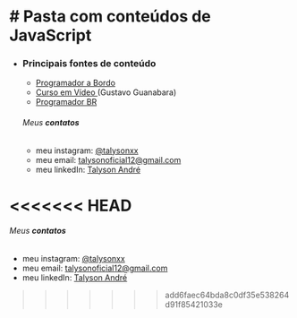 # # Pasta com conteúdos de JavaScript

* ### Principais fontes de conteúdo

  * [Programador a Bordo](https://www.youtube.com/watch?v=vrSEt5J4q2Y&list=PLbA-jMwv0cuWbas947cygrzfzHIc7esmp)
  * [Curso em Vídeo ](https://www.youtube.com/watch?v=BXqUH86F-kA&list=PLntvgXM11X6pi7mW0O4ZmfUI1xDSIbmTm) (Gustavo Guanabara)
  * [Programador BR](https://www.youtube.com/c/Programadorbr)

  ###### Meus **contatos**

    * meu instagram: [@talysonxx](https://instagram.com/talysonxx)
    * meu email: talysonoficial12@gmail.com
    * meu linkedIn:  [Talyson André](https://www.linkedin.com/in/talyson-andré-101897170/)

<<<<<<< HEAD
=======

###### Meus **contatos**
* meu instagram: [@talysonxx](https://instagram.com/talysonxx)
* meu email: talysonoficial12@gmail.com
* meu linkedIn: [Talyson André](https://www.linkedin.com/in/talyson-andre-101897170/)
>>>>>>> add6faec64bda8c0df35e538264d91f85421033e

